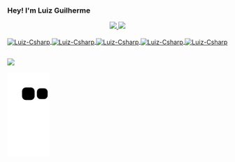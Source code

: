 ### Hey! I'm Luiz Guilherme

<div align="center">
  <a href="https://github.com/Luiz-G">
  <img height="180em" src="https://github-readme-stats.vercel.app/api?username=Luiz-G&show_icons=true&theme=discord_old_blurple&include_all_commits=true&count_private=true"/>
  <img height="140em" src="https://github-readme-stats.vercel.app/api/top-langs/?username=Luiz-G&layout=compact&langs_count=7&theme=discord_old_blurple"/>
</div>  
  <div style="display: inline_block"><br>
  <img align="center" alt="Luiz-Csharp" height="30" width="40" src="https://cdn.jsdelivr.net/gh/devicons/devicon/icons/csharp/csharp-original.svg">
  <img align="center" alt="Luiz-Csharp" height="30" width="40" src="https://cdn.jsdelivr.net/gh/devicons/devicon/icons/dotnetcore/dotnetcore-original.svg">
  <img align="center" alt="Luiz-Csharp" height="30" width="40" src="https://cdn.jsdelivr.net/gh/devicons/devicon/icons/dot-net/dot-net-plain-wordmark.svg">
  <img align="center" alt="Luiz-Csharp" height="50" width="40" src="https://cdn.jsdelivr.net/gh/devicons/devicon/icons/mysql/mysql-plain-wordmark.svg">
  <img align="center" alt="Luiz-Csharp" height="50" width="40" src="https://cdn.jsdelivr.net/gh/devicons/devicon/icons/microsoftsqlserver/microsoftsqlserver-plain-wordmark.svg">
  
 ##
  
<div> 
  <a href="https://www.linkedin.com/in/luiz-guilherme-rodrigues-368695193" target="_blank"><img src="https://img.shields.io/badge/LinkedIn-0077B5?style=for-the-badge&logo=linkedin&logoColor=white" target="_blank"></a> 
 
  ![Snake animation](https://github.com/Luiz-G/Luiz-G/blob/output/github-contribution-grid-snake.svg)
 
</div>
